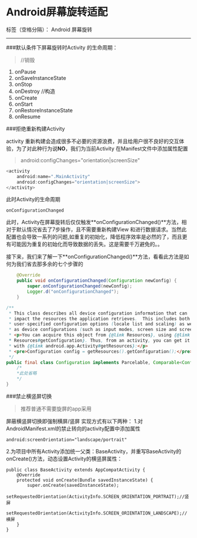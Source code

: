 ﻿# Android屏幕旋转适配

标签（空格分隔）： Android 屏幕旋转

---

###默认条件下屏幕旋转时Activity 的生命周期：

> //销毁
1. onPause
2. onSaveInstanceState
3. onStop
4. onDestroy
//构造
5. onCreate
6. onStart
7. onRestoreInstanceState
8. onResume


###拒绝重新构建Activity

activity 重新构建会造成很多不必要的资源浪费，并且给用户很不良好的交互体验，为了对此种行为说**NO**，我们为当前Activity 在Manifest文件中添加属性配置  

> android:configChanges="orientation|screenSize"


```java
<activity
    android:name=".MainActivity"
    android:configChanges="orientation|screenSize">
</activity>
```
此时Activity的生命周期
```
onConfigurationChanged
```
此时，Activity在屏幕旋转后仅仅触发**onConfigurationChanged()**方法，相对于默认情况省去了7步操作，且不需要重新构建View 和进行数据请求。当然此配置也会导致一系列的问题,如重复的初始化，降低程序效率是必然的了，而且更有可能因为重复的初始化而导致数据的丢失。这是需要千万避免的。。

接下来，我们来了解一下**onConfigurationChanged()**方法，看看此方法是如何为我们省去那多余的七个步骤的
```java
    @Override
    public void onConfigurationChanged(Configuration newConfig) {
        super.onConfigurationChanged(newConfig);
        Logger.d("onConfigurationChanged");
    }
```

```java
/**
 * This class describes all device configuration information that can
 * impact the resources the application retrieves.  This includes both
 * user-specified configuration options (locale list and scaling) as well
 * as device configurations (such as input modes, screen size and screen orientation).
 * <p>You can acquire this object from {@link Resources}, using {@link
 * Resources#getConfiguration}. Thus, from an activity, you can get it by chaining the request
 * with {@link android.app.Activity#getResources}:</p>
 * <pre>Configuration config = getResources().getConfiguration();</pre>
 */
public final class Configuration implements Parcelable, Comparable<Configuration> {
    /*
    *此处省略
    */
}
```

###禁止横竖屏切换
>推荐普通不需要旋屏的app采用

屏蔽横竖屏切换即强制横屏/竖屏
实现方式有以下两种：
1.对AndroidManifest.xml的禁止转向的activity配置中添加属性 
```
android:screenOrientation="landscape/portrait"     
```
2.为项目中所有Activity添加统一父类：BaseActivity，并重写BaseActivity的onCreate()方法，动态设置Activity的横竖屏属性：

```
public class BaseActivity extends AppCompatActivity {
    @Override
    protected void onCreate(Bundle savedInstanceState) {
        super.onCreate(savedInstanceState);
        setRequestedOrientation(ActivityInfo.SCREEN_ORIENTATION_PORTRAIT);//竖屏
        setRequestedOrientation(ActivityInfo.SCREEN_ORIENTATION_LANDSCAPE);//横屏     
    }
}
```

